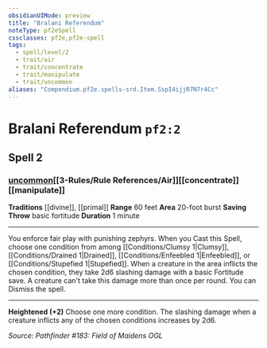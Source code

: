 ```yaml
---
obsidianUIMode: preview
title: "Bralani Referendum"
noteType: pf2eSpell
cssclasses: pf2e,pf2e-spell
tags:
  - spell/level/2
  - trait/air
  - trait/concentrate
  - trait/manipulate
  - trait/uncommon
aliases: "Compendium.pf2e.spells-srd.Item.SspI4ijjR7N7r4Cc" 
---
```

# Bralani Referendum  `pf2:2`  
## Spell 2
### [uncommon](uncommon "Uncommon Rarity Trait")[[3-Rules/Rule References/Air]][[concentrate]][[manipulate]]
**Traditions** [[divine]], [[primal]]
**Range** 60 feet
**Area** 20-foot burst
**Saving Throw** basic fortitude
**Duration** 1 minute
* * * 
You enforce fair play with punishing zephyrs. When you Cast this Spell, choose one condition from among [[Conditions/Clumsy 1|Clumsy]], [[Conditions/Drained 1|Drained]], [[Conditions/Enfeebled 1|Enfeebled]], or [[Conditions/Stupefied 1|Stupefied]]. When a creature in the area inflicts the chosen condition, they take 2d6 slashing damage with a basic Fortitude save. A creature can't take this damage more than once per round. You can Dismiss the spell.

* * *

**Heightened (+2)** Choose one more condition. The slashing damage when a creature inflicts any of the chosen conditions increases by 2d6.

*Source: Pathfinder #183: Field of Maidens*
*OGL*